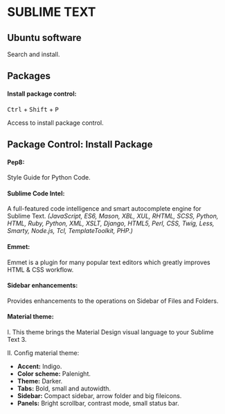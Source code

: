 # SUBLIME TEXT
## Ubuntu software

Search and install.

## Packages
#### Install package control:

<kbd>Ctrl</kbd> + <kbd>Shift</kbd> + <kbd>P</kbd><br>

Access to install package control.

## Package Control: Install Package
#### Pep8:

Style Guide for Python Code.

#### Sublime Code Intel:


A full-featured code intelligence and smart autocomplete engine for Sublime Text.
*(JavaScript, ES6, Mason, XBL, XUL, RHTML, SCSS, Python, HTML, Ruby, Python, XML, XSLT, Django, HTML5, Perl, CSS, Twig, Less, Smarty, Node.js, Tcl, TemplateToolkit, PHP.)*

#### Emmet:

Emmet is a plugin for many popular text editors which greatly improves HTML & CSS workflow.

#### Sidebar enhancements:

Provides enhancements to the operations on Sidebar of Files and Folders.

#### Material theme:

I. This theme brings the Material Design visual language to your Sublime Text 3.

II. Config material theme:

- **Accent:** Indigo.
- **Color scheme:** Palenight.
- **Theme:** Darker.
- **Tabs:** Bold, small and autowidth.
- **Sidebar:** Compact sidebar, arrow folder and big fileicons.
- **Panels:** Bright scrollbar, contrast mode, small status bar.